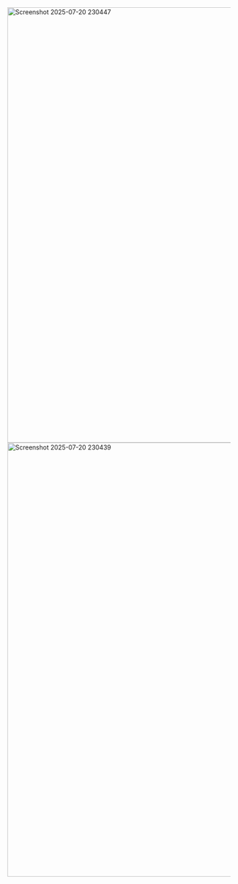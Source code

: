 <img width="1919" height="981" alt="Screenshot 2025-07-20 230447" src="https://github.com/user-attachments/assets/fa4988b6-7bb7-4541-ab9d-7bc6213b1005" />
<img width="1919" height="978" alt="Screenshot 2025-07-20 230439" src="https://github.com/user-attachments/assets/8905a447-4b09-461e-87c1-9fcc141910e2" />
